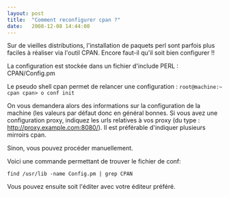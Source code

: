 ```yaml
---
layout: post
title:  "Comment reconfigurer cpan ?"
date:   2008-12-08 14:44:00
---
```

Sur de vieilles distributions, l'installation de paquets perl sont
parfois plus faciles à réaliser via l'outil CPAN. Encore faut-il qu'il
soit bien configurer !!

La configuration est stockée dans un fichier d'include PERL :
CPAN/Config.pm

Le pseudo shell cpan permet de relancer une configuration :
 `root@machine:~ cpan cpan> o conf init `

On vous demandera alors des informations sur la configuration de la
machine (les valeurs par défaut donc en général bonnes. Si vous avez une
configuration proxy, indiquez les urls relatives à vos proxy (du type :
<http://proxy.example.com:8080/>). Il est préférable d'indiquer
plusieurs mirroirs cpan.

Sinon, vous pouvez procéder manuellement.

Voici une commande permettant de trouver le fichier de conf:

`find /usr/lib -name Config.pm | grep CPAN`

Vous pouvez ensuite soit l'éditer avec votre éditeur préféré.

